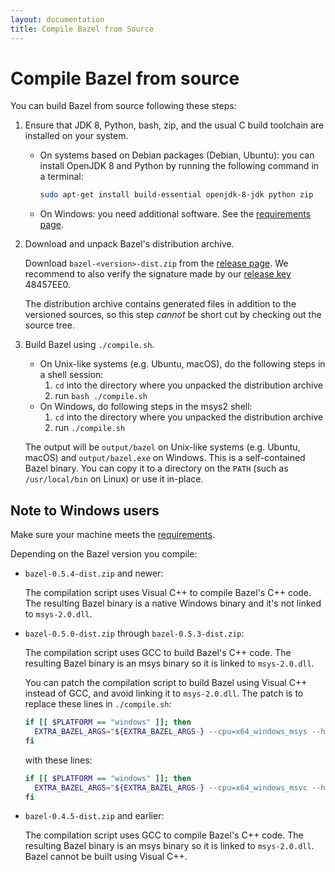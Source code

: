 ```yaml
---
layout: documentation
title: Compile Bazel from Source
---
```


# <a name="compiling-from-source"></a>Compile Bazel from source

You can build Bazel from source following these steps:

1.  Ensure that JDK 8, Python, bash, zip, and the usual C build toolchain
    are installed on your system.
    *   On systems based on Debian packages (Debian, Ubuntu): you can install
        OpenJDK 8 and Python by running the following command in a terminal:

        ```sh
        sudo apt-get install build-essential openjdk-8-jdk python zip
        ```
    *   On Windows: you need additional software. See the [requirements
        page](windows.html#requirements).

2.  Download and unpack Bazel's distribution archive.

    Download `bazel-<version>-dist.zip` from the [release
    page](https://github.com/bazelbuild/bazel/releases). We recommend to also
    verify the signature made by our [release
    key](https://bazel.build/bazel-release.pub.gpg) 48457EE0.

    The distribution archive contains generated files in addition to the
    versioned sources, so this step _cannot_ be short cut by checking out the
    source tree.

3.  Build Bazel using `./compile.sh`.
    *   On Unix-like systems (e.g. Ubuntu, macOS), do the following steps in a
        shell session:
        1.  `cd` into the directory where you unpacked the distribution archive
        2.  run `bash ./compile.sh`
    *   On Windows, do following steps in the msys2 shell:
        1.  `cd` into the directory where you unpacked the distribution archive
        2.  run `./compile.sh`

    The output will be `output/bazel` on Unix-like systems (e.g. Ubuntu, macOS)
    and `output/bazel.exe` on Windows. This is a self-contained Bazel binary.
    You can copy it to a directory on the `PATH` (such as `/usr/local/bin` on
    Linux) or use it in-place.

## Note to Windows users

Make sure your machine meets the [requirements](windows.html).

Depending on the Bazel version you compile:

*   `bazel-0.5.4-dist.zip` and newer:

    The compilation script uses Visual C++ to compile Bazel's C++ code. The
    resulting Bazel binary is a native Windows binary and it's not linked to
    `msys-2.0.dll`.

*   `bazel-0.5.0-dist.zip` through `bazel-0.5.3-dist.zip`:

    The compilation script uses GCC to build Bazel's C++ code. The resulting
    Bazel binary is an msys binary so it is linked to `msys-2.0.dll`.

    You can patch the compilation script to build Bazel using Visual C++ instead
    of GCC, and avoid linking it to `msys-2.0.dll`. The patch is to replace
    these lines in `./compile.sh`:

    ```sh
    if [[ $PLATFORM == "windows" ]]; then
      EXTRA_BAZEL_ARGS="${EXTRA_BAZEL_ARGS-} --cpu=x64_windows_msys --host_cpu=x64_windows_msys"
    fi
    ```

    with these lines:

    ```sh
    if [[ $PLATFORM == "windows" ]]; then
      EXTRA_BAZEL_ARGS="${EXTRA_BAZEL_ARGS-} --cpu=x64_windows_msvc --host_cpu=x64_windows_msvc"
    fi
    ```

*   `bazel-0.4.5-dist.zip` and earlier:

    The compilation script uses GCC to compile Bazel's C++ code. The resulting
    Bazel binary is an msys binary so it is linked to `msys-2.0.dll`. Bazel
    cannot be built using Visual C++.
